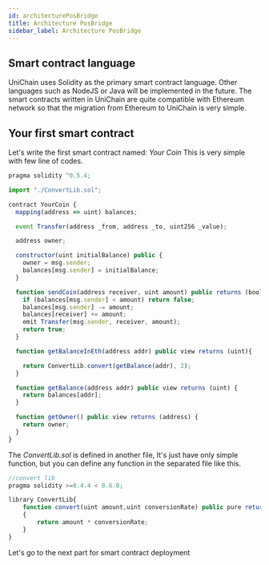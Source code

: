 ```yaml
---
id: architecturePosBridge
title: Architecture PosBridge
sidebar_label: Architecture PosBridge
---
```



## Smart contract language

UniChain uses Solidity as the primary smart contract language. Other languages such as NodeJS or Java will be implemented in the future. The smart contracts written in UniChain are quite compatible with Ethereum network so that the migration from Ethereum to UniChain is very simple.

## Your first smart contract

Let's write the first smart contract named: *Your Coin*
This is very simple with few line of codes.

```javascript
pragma solidity ^0.5.4;

import "./ConvertLib.sol";

contract YourCoin {
  mapping(address => uint) balances;

  event Transfer(address _from, address _to, uint256 _value);

  address owner;

  constructor(uint initialBalance) public {
    owner = msg.sender;
    balances[msg.sender] = initialBalance;
  }

  function sendCoin(address receiver, uint amount) public returns (bool sufficient) {
    if (balances[msg.sender] < amount) return false;
    balances[msg.sender] -= amount;
    balances[receiver] += amount;
    emit Transfer(msg.sender, receiver, amount);
    return true;
  }

  function getBalanceInEth(address addr) public view returns (uint){

    return ConvertLib.convert(getBalance(addr), 2);
  }

  function getBalance(address addr) public view returns (uint) {
    return balances[addr];
  }

  function getOwner() public view returns (address) {
    return owner;
  }
}

```

The *ConvertLib.sol* is defined in another file, It's just have only simple function, but you can define any function in the separated file like this.

```javascript
//convert lib 
pragma solidity >=0.4.4 < 0.6.0;

library ConvertLib{
	function convert(uint amount,uint conversionRate) public pure returns (uint convertedAmount)
	{
		return amount * conversionRate;
	}
}

```

Let's go to the next part for smart contract deployment